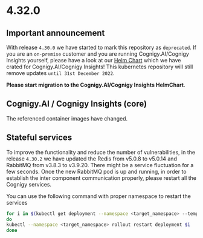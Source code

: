 # 4.32.0
## Important announcement
With release `4.30.0` we have started to mark this repository as `deprecated`. If you are an `on-premise` customer and you are running Cognigy.AI/Cognigy Insights yourself, please have a look at our [Helm Chart](https://github.com/cognigy/cognigy-ai-helm-chart) which we have crated for Cognigy.AI/Cognigy Insights! This kubernetes repository will still remove updates `until 31st December 2022`.

**Please start migration to the Cognigy.AI/Cognigy Insights HelmChart**.

## Cognigy.AI / Cognigy Insights (core)
The referenced container images have changed.

## Stateful services
To improve the functionality and reduce the number of vulnerabilities, in the release `4.30.2` we have updated the Redis from v5.0.8 to v5.0.14 and RabbitMQ from v3.8.3 to v3.9.20. There might be a service fluctuation for a few seconds. Once the new RabbitMQ pod is up and running, in order to establish the inter component communication properly, please restart all the Cognigy services.


You can use the following command with proper namespace to restart the services

```bash
for i in $(kubectl get deployment --namespace <target_namespace> --template '{{range .items}}{{.metadata.name}}{{"\n"}}{{end}}'|grep service-)
do
kubectl --namespace <target_namespace> rollout restart deployment $i
done
```
